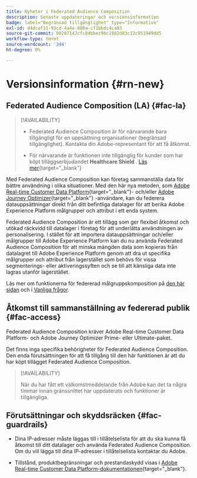 ```yaml
---
title: Nyheter i Federated Audience Composition
description: Senaste uppdateringar och versionsinformation
badge: label="Begränsad tillgänglighet" type="Informative"
exl-id: d4dcaf31-93cd-4a4e-888a-cf1bbdc4ca03
source-git-commit: 00287147cfc84bbec9bc1982d83c12c951949dd5
workflow-type: tm+mt
source-wordcount: '344'
ht-degree: 0%

---
```


# Versionsinformation {#rn-new}

## Federated Audience Composition (LA) {#fac-la}

>[!AVAILABILITY]
>
>* Federated Audience Composition är för närvarande bara tillgängligt för en uppsättning organisationer (begränsad tillgänglighet). Kontakta din Adobe-representant för att få åtkomst.
>
>* För närvarande är funktionen inte tillgänglig för kunder som har köpt tilläggserbjudandet **Healthcare Shield** . [Läs mer](https://experienceleague.adobe.com/en/docs/events/customer-data-management-voices-recordings/governance/healthcare-shield){target="_blank"}


Med Federated Audience Composition kan företag sammanställa data för bättre användning i olika situationer. Med den här nya metoden, som [Adobe Real-time Customer Data Platform](https://experienceleague.adobe.com/en/docs/experience-platform/segmentation/home){target="_blank"}- och/eller [Adobe Journey Optimizer](https://experienceleague.adobe.com/en/docs/journey-optimizer/using/ajo-home){target="_blank"} -användare, kan du federera datauppsättningar direkt från ditt befintliga datalager för att berika Adobe Experience Platform målgrupper och attribut i ett enda system.

Federated Audience Composition är ett tillägg som ger flexibel åtkomst och utökad räckvidd till datalager i företag för att underlätta användningen av personalisering.
I stället för att importera datauppsättningar och/eller målgrupper till Adobe Experience Platform kan du nu använda Federated Audience Composition för att minska mängden data som kopieras från datalagret till Adobe Experience Platform genom att dra ut specifika målgrupper och attribut från lagerstället som behövs för vissa segmenterings- eller aktiveringssyften och se till att känsliga data inte lagras utanför lagerstället.

Läs mer om funktionerna för federerad målgruppskomposition på [den här sidan](get-started.md) och i [Vanliga frågor](get-started.md#faq).

## Åtkomst till sammanställning av federerad publik {#fac-access}

Federated Audience Composition kräver Adobe Real-time Customer Data Platform- och Adobe Journey Optimizer Prime- eller Ultimate-paket.

Det finns inga specifika behörigheter för Federated Audience Composition. Den enda förutsättningen för att få tillgång till den här funktionen är att du har köpt tillägget Federated Audience Composition.

>[!AVAILABILITY]
>
>När du har fått ett välkomstmeddelande från Adobe kan det ta några timmar innan gränssnittet har uppdaterats och funktioner är tillgängliga.
>

## Förutsättningar och skyddsräcken {#fac-guardrails}

* Dina IP-adresser måste läggas till i tillåtelselista för att du ska kunna få åtkomst till ditt datalager och använda Federated Audience Composition. Om du vill lägga till dina IP-adresser i tillåtelselista kontaktar du Adobe.

* Tillstånd, produktbegränsningar och prestandaskydd visas i [Adobe Real-time Customer Data Platform-dokumentationen](https://experienceleague.adobe.com/en/docs/experience-platform/profile/guardrails){target="_blank"}.
